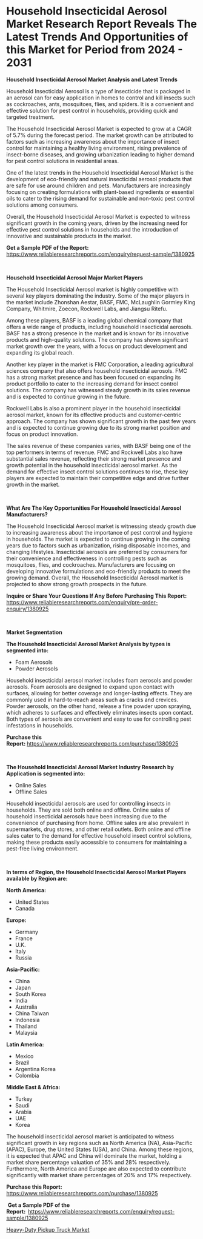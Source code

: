 <p><h1>Household Insecticidal Aerosol Market Research Report Reveals The Latest Trends And Opportunities of this Market for Period from 2024 - 2031</h1></p><p><strong>Household Insecticidal Aerosol Market Analysis and Latest Trends</strong></p>
<p><p>Household Insecticidal Aerosol is a type of insecticide that is packaged in an aerosol can for easy application in homes to control and kill insects such as cockroaches, ants, mosquitoes, flies, and spiders. It is a convenient and effective solution for pest control in households, providing quick and targeted treatment.</p><p>The Household Insecticidal Aerosol Market is expected to grow at a CAGR of 5.7% during the forecast period. The market growth can be attributed to factors such as increasing awareness about the importance of insect control for maintaining a healthy living environment, rising prevalence of insect-borne diseases, and growing urbanization leading to higher demand for pest control solutions in residential areas.</p><p>One of the latest trends in the Household Insecticidal Aerosol Market is the development of eco-friendly and natural insecticidal aerosol products that are safe for use around children and pets. Manufacturers are increasingly focusing on creating formulations with plant-based ingredients or essential oils to cater to the rising demand for sustainable and non-toxic pest control solutions among consumers.</p><p>Overall, the Household Insecticidal Aerosol Market is expected to witness significant growth in the coming years, driven by the increasing need for effective pest control solutions in households and the introduction of innovative and sustainable products in the market.</p></p>
<p><strong>Get a Sample PDF of the Report:&nbsp;</strong> <a href="https://www.reliableresearchreports.com/enquiry/request-sample/1380925">https://www.reliableresearchreports.com/enquiry/request-sample/1380925</a></p>
<p>&nbsp;</p>
<p><strong>Household Insecticidal Aerosol Major Market Players</strong></p>
<p><p>The Household Insecticidal Aerosol market is highly competitive with several key players dominating the industry. Some of the major players in the market include Zhonshan Aestar, BASF, FMC, McLaughlin Gormley King Company, Whitmire, Zoecon, Rockwell Labs, and Jiangsu Ritefu.</p><p>Among these players, BASF is a leading global chemical company that offers a wide range of products, including household insecticidal aerosols. BASF has a strong presence in the market and is known for its innovative products and high-quality solutions. The company has shown significant market growth over the years, with a focus on product development and expanding its global reach.</p><p>Another key player in the market is FMC Corporation, a leading agricultural sciences company that also offers household insecticidal aerosols. FMC has a strong market presence and has been focused on expanding its product portfolio to cater to the increasing demand for insect control solutions. The company has witnessed steady growth in its sales revenue and is expected to continue growing in the future.</p><p>Rockwell Labs is also a prominent player in the household insecticidal aerosol market, known for its effective products and customer-centric approach. The company has shown significant growth in the past few years and is expected to continue growing due to its strong market position and focus on product innovation.</p><p>The sales revenue of these companies varies, with BASF being one of the top performers in terms of revenue. FMC and Rockwell Labs also have substantial sales revenue, reflecting their strong market presence and growth potential in the household insecticidal aerosol market. As the demand for effective insect control solutions continues to rise, these key players are expected to maintain their competitive edge and drive further growth in the market.</p></p>
<p>&nbsp;</p>
<p><strong>What Are The Key Opportunities For Household Insecticidal Aerosol Manufacturers?</strong></p>
<p><p>The Household Insecticidal Aerosol market is witnessing steady growth due to increasing awareness about the importance of pest control and hygiene in households. The market is expected to continue growing in the coming years due to factors such as urbanization, rising disposable incomes, and changing lifestyles. Insecticidal aerosols are preferred by consumers for their convenience and effectiveness in controlling pests such as mosquitoes, flies, and cockroaches. Manufacturers are focusing on developing innovative formulations and eco-friendly products to meet the growing demand. Overall, the Household Insecticidal Aerosol market is projected to show strong growth prospects in the future.</p></p>
<p><strong>Inquire or Share Your Questions If Any Before Purchasing This Report:</strong> <a href="https://www.reliableresearchreports.com/enquiry/pre-order-enquiry/1380925">https://www.reliableresearchreports.com/enquiry/pre-order-enquiry/1380925</a></p>
<p>&nbsp;</p>
<p><strong>Market Segmentation</strong></p>
<p><strong>The Household Insecticidal Aerosol Market Analysis by types is segmented into:</strong></p>
<p><ul><li>Foam Aerosols</li><li>Powder Aerosols</li></ul></p>
<p><p>Household insecticidal aerosol market includes foam aerosols and powder aerosols. Foam aerosols are designed to expand upon contact with surfaces, allowing for better coverage and longer-lasting effects. They are commonly used in hard-to-reach areas such as cracks and crevices. Powder aerosols, on the other hand, release a fine powder upon spraying, which adheres to surfaces and effectively eliminates insects upon contact. Both types of aerosols are convenient and easy to use for controlling pest infestations in households.</p></p>
<p><strong>Purchase this Report:&nbsp;</strong><a href="https://www.reliableresearchreports.com/purchase/1380925">https://www.reliableresearchreports.com/purchase/1380925</a></p>
<p>&nbsp;</p>
<p><strong>The Household Insecticidal Aerosol Market Industry Research by Application is segmented into:</strong></p>
<p><ul><li>Online Sales</li><li>Offline Sales</li></ul></p>
<p><p>Household insecticidal aerosols are used for controlling insects in households. They are sold both online and offline. Online sales of household insecticidal aerosols have been increasing due to the convenience of purchasing from home. Offline sales are also prevalent in supermarkets, drug stores, and other retail outlets. Both online and offline sales cater to the demand for effective household insect control solutions, making these products easily accessible to consumers for maintaining a pest-free living environment.</p></p>
<p>&nbsp;</p>
<p><strong>In terms of Region, the Household Insecticidal Aerosol Market Players available by Region are:</strong></p>
<p>
    <p> <strong> North America: </strong>
        <ul>
            <li>United States</li>
            <li>Canada</li>
        </ul>
        </p> 
    <p> <strong> Europe: </strong>
        <ul>
            <li>Germany</li>
            <li>France</li>
            <li>U.K.</li>
            <li>Italy</li>
            <li>Russia</li>
        </ul>
        </p> 
    <p> <strong> Asia-Pacific: </strong>
        <ul>
            <li>China</li>
            <li>Japan</li>
            <li>South Korea</li>
            <li>India</li>
            <li>Australia</li>
            <li>China Taiwan</li>
            <li>Indonesia</li>
            <li>Thailand</li>
            <li>Malaysia</li>
        </ul>
        </p> 
    <p> <strong> Latin America: </strong>
        <ul>
            <li>Mexico</li>
            <li>Brazil</li>
            <li>Argentina Korea</li>
            <li>Colombia</li>
        </ul>
        </p> 
    <p> <strong> Middle East & Africa: </strong>
        <ul>
            <li>Turkey</li>
            <li>Saudi</li>
            <li>Arabia</li>
            <li>UAE</li>
            <li>Korea</li>
        </ul>
    </p>
    </p>
<p><p>The household insecticidal aerosol market is anticipated to witness significant growth in key regions such as North America (NA), Asia-Pacific (APAC), Europe, the United States (USA), and China. Among these regions, it is expected that APAC and China will dominate the market, holding a market share percentage valuation of 35% and 28% respectively. Furthermore, North America and Europe are also expected to contribute significantly with market share percentages of 20% and 17% respectively.</p></p>
<p><strong>Purchase this Report: </strong><a href="https://www.reliableresearchreports.com/purchase/1380925">https://www.reliableresearchreports.com/purchase/1380925</a></p>
<p>&nbsp;<strong>Get a Sample PDF of the Report:&nbsp;&nbsp;</strong><a href="https://www.reliableresearchreports.com/enquiry/request-sample/1380925">https://www.reliableresearchreports.com/enquiry/request-sample/1380925</a></p>
<p><strong></strong></p>
<p><p><a href="https://meowing-canidae-761.notion.site/Heavy-Duty-Pickup-Truck-Market-Offers-Provide-Insightful-Data-for-the-Time-Period-from-2024-to-2031--041fcbf3f4424ef481d2b9f229b65515">Heavy-Duty Pickup Truck Market</a></p></p>